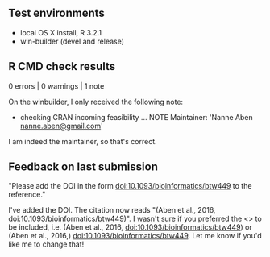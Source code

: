## Test environments
* local OS X install, R 3.2.1
* win-builder (devel and release)

## R CMD check results

0 errors | 0 warnings | 1 note

On the winbuilder, I only received the following note:
* checking CRAN incoming feasibility ... NOTE
Maintainer: 'Nanne Aben <nanne.aben@gmail.com>'

I am indeed the maintainer, so that's correct.

## Feedback on last submission

"Please add the DOI in the form <doi:10.1093/bioinformatics/btw449> to the reference."

I've added the DOI. The citation now reads "(Aben et al., 2016, doi:10.1093/bioinformatics/btw449)". I wasn't sure if you preferred the <> to be included, i.e. (Aben et al., 2016, <doi:10.1093/bioinformatics/btw449>) or (Aben et al., 2016,) <doi:10.1093/bioinformatics/btw449>. Let me know if you'd like me to change that!
